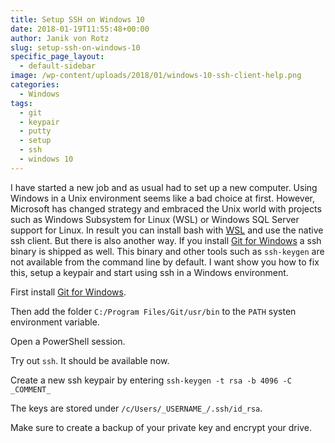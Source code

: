 ```yaml
---
title: Setup SSH on Windows 10
date: 2018-01-19T11:55:48+00:00
author: Janik von Rotz
slug: setup-ssh-on-windows-10
specific_page_layout:
  - default-sidebar
image: /wp-content/uploads/2018/01/windows-10-ssh-client-help.png
categories:
  - Windows
tags:
  - git
  - keypair
  - putty
  - setup
  - ssh
  - windows 10
---
```

I have started a new job and as usual had to set up a new computer. Using Windows in a Unix environment seems like a bad choice at first. However, Microsoft has changed strategy and embraced the Unix world with projects such as Windows Subsystem for Linux (WSL) or Windows SQL Server support for Linux. In result you can install bash with [WSL](https://docs.microsoft.com/en-us/windows/wsl/install-win10) and use the native ssh client. But there is also another way. If you install [Git for Windows](https://git-scm.com/download/win) a ssh binary is shipped as well. This binary and other tools such as `ssh-keygen` are not available from the command line by default. I want show you how to fix this, setup a keypair and start using ssh in a Windows environment.
<!--more-->

First install [Git for Windows](https://git-scm.com/download/win).

Then add the folder `C:/Program Files/Git/usr/bin` to the `PATH` systen environment variable.

Open a PowerShell session.

Try out `ssh`. It should be available now.

Create a new ssh keypair by entering `ssh-keygen -t rsa -b 4096 -C _COMMENT_`

The keys are stored under `/c/Users/_USERNAME_/.ssh/id_rsa`. 

Make sure to create a backup of your private key and encrypt your drive.
